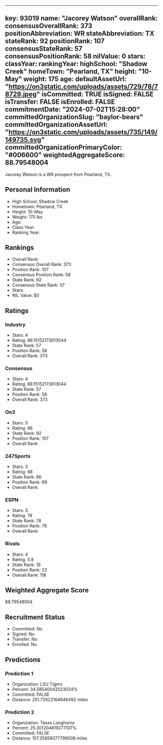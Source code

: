 ---
  key: 93019
  name: "Jacorey Watson"
  overallRank: 
  consensusOverallRank: 373
  positionAbbreviation: WR
  stateAbbreviation: TX
  stateRank: 92
  positionRank: 107
  consensusStateRank: 57
  consensusPositionRank: 58
  nilValue: 0
  stars: 
  classYear: 
  rankingYear: 
  highSchool: "Shadow Creek"
  homeTown: "Pearland, TX"
  height: "10-May"
  weight: 175
  age: 
  defaultAssetUrl: "https://on3static.com/uploads/assets/729/78/78729.jpeg"
  isCommitted: TRUE
  isSigned: FALSE
  isTransfer: FALSE
  isEnrolled: FALSE
  commitmentDate: "2024-07-02T15:28:00"
  committedOrganizationSlug: "baylor-bears"
  committedOrganizationAssetUrl: "https://on3static.com/uploads/assets/735/149/149735.svg"
  committedOrganizationPrimaryColor: "#006600"
  weightedAggregateScore: 88.79548004
  ---
  
  Jacorey Watson is a WR prospect from Pearland, TX.
  
  ## Personal Information
  - High School: Shadow Creek
  - Hometown: Pearland, TX
  - Height: 10-May
  - Weight: 175 lbs
  - Age: 
  - Class Year: 
  - Ranking Year: 
  
  ## Rankings
  - Overall Rank: 
  - Consensus Overall Rank: 373
  - Position Rank: 107
  - Consensus Position Rank: 58
  - State Rank: 92
  - Consensus State Rank: 57
  - Stars: 
  - NIL Value: $0
  
  ## Ratings
  
  ### Industry
  - Stars: 4
  - Rating: 89.15152173913044
  - State Rank: 57
  - Position Rank: 58
  - Overall Rank: 373
  
  ### Consensus
  - Stars: 4
  - Rating: 89.15152173913044
  - State Rank: 57
  - Position Rank: 58
  - Overall Rank: 373
  
  ### On3
  - Stars: 3
  - Rating: 88
  - State Rank: 92
  - Position Rank: 107
  - Overall Rank: 
  
  ### 247Sports
  - Stars: 3
  - Rating: 88
  - State Rank: 66
  - Position Rank: 69
  - Overall Rank: 
  
  ### ESPN
  - Stars: 3
  - Rating: 78
  - State Rank: 78
  - Position Rank: 79
  - Overall Rank: 
  
  ### Rivals
  - Stars: 4
  - Rating: 5.9
  - State Rank: 19
  - Position Rank: 23
  - Overall Rank: 118
  
  ## Weighted Aggregate Score
  88.79548004
  
  ## Recruitment Status
  - Committed: No
  - Signed: No
  - Transfer: No
  - Enrolled: No
  
  
  
  ## Predictions
  
  ### Prediction 1
  - Organization: LSU Tigers
  - Percent: 34.58540042523034%
  - Committed: FALSE
  - Distance: 251.72622164646492 miles
  
  ### Prediction 2
  - Organization: Texas Longhorns
  - Percent: 25.301204819277107%
  - Committed: FALSE
  - Distance: 157.25856077798508 miles
  